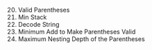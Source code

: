 20. Valid Parentheses
155. Min Stack
394. Decode String
921. Minimum Add to Make Parentheses Valid
1614. Maximum Nesting Depth of the Parentheses